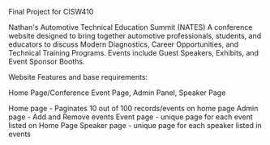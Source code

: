 Final Project for CISW410

Nathan's Automotive Technical Education Summit (NATES)
A conference website designed to bring together automotive professionals, students, and educators to discuss 
Modern Diagnostics, Career Opportunities, and Technical Training Programs. Events include Guest Speakers, Exhibits, and Event Sponsor Booths.

Website Features and base requirements:

Home Page/Conference Event Page, Admin Panel, Speaker Page

Home page - Paginates 10 out of 100 records/events on home page
Admin page - Add and Remove events
Event page - unique page for each event listed on Home Page
Speaker page - unique page for each speaker listed in events
